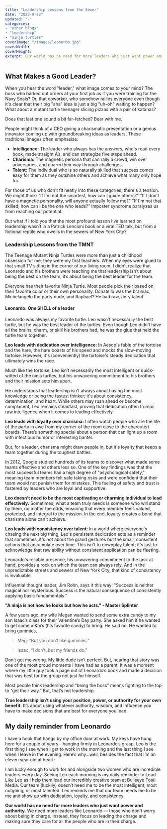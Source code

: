 ```yaml
---
title: "Leadership Lessons from the Sewer"
date: "2023-9-22"
updated: "-"
categories: 
- "other blogs"
- "leadership"
- "ninja turtles"
coverImage: "/images/leonardo.jpg"
coverWidth: 
coverHeight: 
excerpt: Our world has no need for more leaders who just want power and authority.
---
```


## What Makes a Good Leader?

When you hear the word "leader," what image comes to your mind? The boss who barked out orders at your first job as if you were training for the Navy Seals? Or, that coworker, who somehow rallies everyone even though it's clear that their big "aha" idea is just a big "uh-oh" waiting to happen? What about a mutant turtle teenager slicing pizzas with a pair of katanas?

Does that last one sound a bit far-fetched? Bear with me.

People might think of a CEO giving a charismatic presentation or a genius innovator coming up with groundbreaking ideas as leaders. These traditional images often emphasize:

- **Intelligence:** The leader who always has the answers, who's read every book, made straight A’s, and can strategize five steps ahead.
- **Charisma:** The magnetic persona that can rally a crowd, win over adversaries, and charm their way through challenges.
- **Talent:** The individual who is so naturally skilled that success comes easy for them as they outshine others and achieve what many only hope for.

For those of us who don't fit neatly into these categories, there's a tension. We might think: "If I'm not the smartest, how can I guide others?" "If I don't have a magnetic personality, will anyone actually follow me?" "If I'm not that skilled, how can I be the one who leads?" Imposter syndrome paralyzes us from reaching our potential.

But what if I told you that the most profound lesson I’ve learned on leadership wasn’t in a Patrick Lencioni book or a viral TED talk, but from a fictional reptile who dwells in the sewers of New York City?

### Leadership Lessons from the TMNT

The Teenage Mutant Ninja Turtles were more than just a childhood obsession for me; they were my first teachers. When my eyes were glued to that small TV sitting in the corner of our living room, I didn’t realize that Leonardo and his brothers were teaching me that leadership isn’t about being the best on the team, it’s about being the best leader for the team.

Everyone has their favorite Ninja Turtle. Most people pick their based on their favorite color or their own personality. Donatello was the brainiac, Michelangelo the party dude, and Raphael? He had raw, fiery talent.

#### Leonardo: One SHELL of a leader

Leonardo was always my favorite turtle. Leo wasn’t necessarily the best turtle, but he was the best leader of the turtles. Even though Leo didn’t have all the brains, charm, or skill his brothers had, he was the glue that held the turtle team together.

**Leo leads with dedication over intelligence:**
In Aesop's fable of the tortoise and the hare, the hare boasts of his speed and mocks the slow-moving tortoise. However, it's (conveniently) the tortoise's steady dedication that ultimately wins the race.

Much like the tortoise, Leo isn’t necessarily the most intelligent or quick-witted of the ninja turtles, but his unwavering commitment to his brothers and their mission sets him apart.

He understands that leadership isn't always about having the most knowledge or being the fastest thinker; it's about consistency, determination, and heart. While others may rush ahead or become complacent, Leo remains steadfast, proving that dedication often trumps raw intelligence when it comes to leading effectively.

**Leo leads with loyalty over charisma:**
I often watch people who are the life of the party in awe from my corner of the room close to the charcuteri boards. There’s something special about a person that can light up a room with infectious humor or interesting banter.

But, for a leader, charisma might draw people in, but it's loyalty that keeps a team together during the toughest battles.

In 2012, Google studied hundreds of its teams to discover what made some teams effective and others less so. One of the key findings was that the most successful teams had a high degree of "psychological safety," meaning team members felt safe taking risks and were confident that their team would not punish them for mistakes. This feeling of safety and trust is fostered by leaders who are loyal and supportive.

**Leo doesn’t need to be the most captivating or charming individual to lead effectively.** Sometimes, what a team truly needs is someone who will stand by them, no matter the odds, ensuring that every member feels valued, protected, and integral to the mission. In the end, loyalty creates a bond that charisma alone can't achieve.

**Leo leads with consistency over talent:**
In a world where everyone's chasing the next big thing, Leo's persistent dedication acts as a reminder that sometimes, it's not about the grand gestures but the small, consistent actions that accumulate over time. This isn't to downplay talent; it's just to acknowledge that raw ability without consistent application can be fleeting.

Leonardo's reliable presence, his unwavering commitment to the task at hand, provides a rock on which the team can always rely. And in the unpredictable streets and sewers of New York City, that kind of consistency is invaluable.

Influential thought leader, Jim Rohn, says it this way: "Success is neither magical nor mysterious. Success is the natural consequence of consistently applying basic fundamentals."

**"A ninja is not how he looks but how he acts." - Master Splinter**

A few years ago, my wife Megan wanted to send some extra candy to my son Isaac’s class for their Valentine’s Day party. She asked him if he wanted to get some m&m’s (his favorite candy) to bring. He said no. He wanted to bring gummies.

>Meg: “But you don’t like gummies.”

>Isaac: “I don’t, but my friends do.”

Don’t get me wrong. My little dude isn’t perfect. But, hearing that story was one of the most proud moments I have had as a parent. It was a moment where my little guy took a page out of Leonardo’s book and made a decision that was best for the group not just for himself.

Most people think leadership and “being the boss” means fighting to the top to “get their way.” But, that’s not leadership.

**True leadership isn’t using your position, power, or authority for your own benefit.** It’s about using whatever authority, wisdom, and influence you have to make decisions that are best for everyone you lead.

## My daily reminder from Leonardo

I have a hook that hangs by my office door at work. My keys have hung here for a couple of years - hanging firmly in Leonardo’s grasp. Leo is the first thing I see when I get to work in the morning and the last thing I see when I leave in the evening. Here’s why…well, besides the fact that I’m an eleven year old at heart:

I am lucky enough to work for and alongside two women who are incredible leaders every day. Seeing Leo each morning is my daily reminder to Lead Like Leo as I help them lead our incredibly creative team at Bullseye Total Media. Our team (luckily) doesn’t need me to be the most intelligent, most outgoing, or most talented. Leo reminds me that our team needs me to be me and show up with dedication, loyalty, and consistency.

**Our world has no need for more leaders who just want power and authority.** We need more leaders like Leonardo — those who don’t worry about being in charge. Instead, they focus on leading the charge and making sure they care for all the people who are in their charge.
